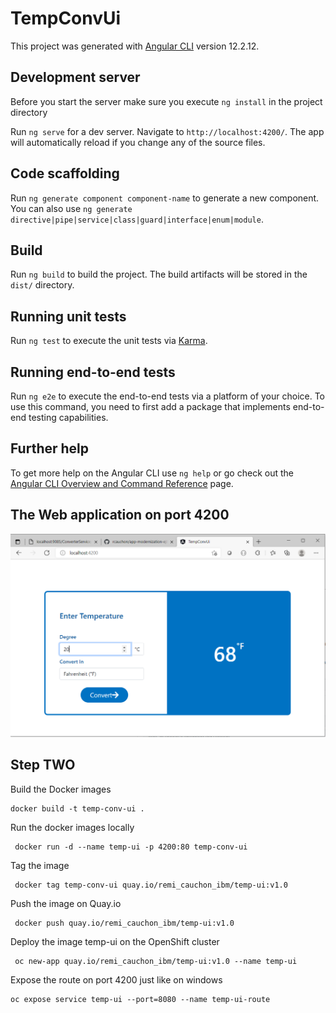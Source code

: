 # TempConvUi

This project was generated with [Angular CLI](https://github.com/angular/angular-cli) version 12.2.12.

## Development server
Before you start the server make sure you execute `ng install` in the project directory

Run `ng serve` for a dev server. Navigate to `http://localhost:4200/`. The app will automatically reload if you change any of the source files.

## Code scaffolding

Run `ng generate component component-name` to generate a new component. You can also use `ng generate directive|pipe|service|class|guard|interface|enum|module`.

## Build

Run `ng build` to build the project. The build artifacts will be stored in the `dist/` directory.

## Running unit tests

Run `ng test` to execute the unit tests via [Karma](https://karma-runner.github.io).

## Running end-to-end tests

Run `ng e2e` to execute the end-to-end tests via a platform of your choice. To use this command, you need to first add a package that implements end-to-end testing capabilities.

## Further help

To get more help on the Angular CLI use `ng help` or go check out the [Angular CLI Overview and Command Reference](https://angular.io/cli) page.

## The Web application on port 4200
 ![app-modernization-ejb](../../images/frontend-temp-converter-1.PNG)


## Step TWO 
Build the Docker images
```
docker build -t temp-conv-ui .
```
Run the docker images locally 
```
 docker run -d --name temp-ui -p 4200:80 temp-conv-ui
```
Tag the image
```
 docker tag temp-conv-ui quay.io/remi_cauchon_ibm/temp-ui:v1.0
```
Push the image on Quay.io
```
 docker push quay.io/remi_cauchon_ibm/temp-ui:v1.0
```

Deploy the image temp-ui on the OpenShift cluster
```
 oc new-app quay.io/remi_cauchon_ibm/temp-ui:v1.0 --name temp-ui
```
Expose the route on port 4200 just like on windows
```
oc expose service temp-ui --port=8080 --name temp-ui-route
```
